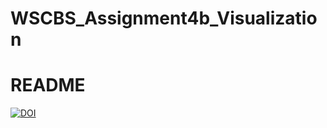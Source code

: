 # WSCBS_Assignment4b_Visualization

README
=======

[![DOI](https://zenodo.org/badge/498507875.svg)](https://zenodo.org/badge/latestdoi/498507875)
